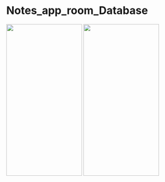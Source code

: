 # Notes_app_room_Database


<img src="https://user-images.githubusercontent.com/91980956/147358915-f5a257e9-2c72-46a9-92b9-d7c843920b35.jpg" width="200" height="400" />
<img src="https://user-images.githubusercontent.com/91980956/147489747-6a51db0f-1b36-4808-b8b5-e4134bc15fc6.jpg" width="200" height="400" />



